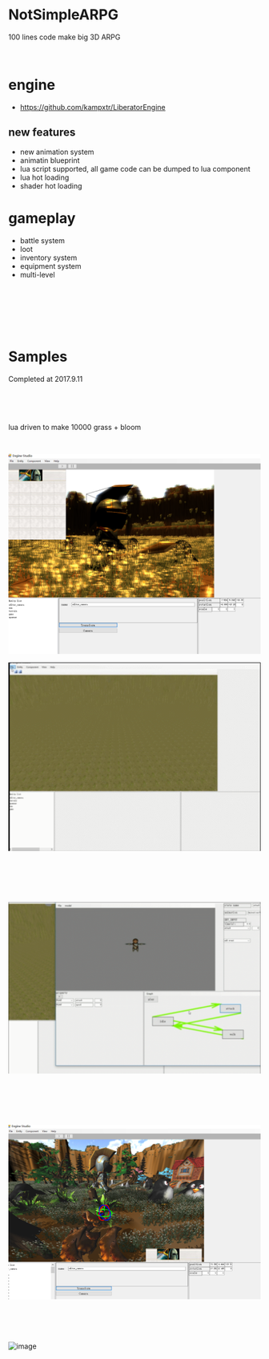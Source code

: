 # NotSimpleARPG
100 lines code make big 3D ARPG

<br>


# engine
- https://github.com/kampxtr/LiberatorEngine
## new features
- new animation system
- animatin blueprint
- lua script supported, all game code can be dumped to lua component
- lua hot loading
- shader hot loading

# gameplay
- battle system
- loot 
- inventory system
- equipment system
- multi-level 
 
<br>
<br>
<br>
<br>
<br>

 
 
 
# Samples
Completed at 2017.9.11 

<br>
<br>
<br>

lua driven to make 10000 grass + bloom 

<br>

![](https://github.com/kampxtr/SimpleARPG/blob/master/screenshot/2018-1-22.png)


![image](https://github.com/kampxtr/SimpleARPG/blob/master/screenshot/gameplay.gif)
<br>
<br>
<br>
<br>
<br>
<br>

![image](https://github.com/kampxtr/SimpleARPG/blob/master/screenshot/animation_blueprint.gif)
<br>
<br>
<br>
<br>
<br>
<br>
 
 

![](https://github.com/kampxtr/SimpleARPG/blob/master/screenshot/2018-2-28.png)
<br>
<br>
<br>
<br>
<br>
 
 
![image](https://github.com/kampxtr/SimpleARPG/blob/master/screenshot/milestone-1.gif) 
<br>
<br>
<br>
<br>
<br>
<br>
 
 
 
 


 
   




